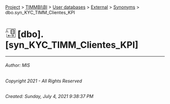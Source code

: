 #### 

[Project](../../../../index.md) > [TIMMBI\\BI](../../../index.md) > [User databases](../../index.md) > [External](../index.md) > [Synonyms](Synonyms.md) > dbo.syn_KYC_TIMM_Clientes_KPI

# ![Synonyms](../../../../Images/Synonym32.png) [dbo].[syn_KYC_TIMM_Clientes_KPI]

---

###### Author:  MIS

###### Copyright 2021 - All Rights Reserved

###### Created: Sunday, July 4, 2021 9:38:37 PM

